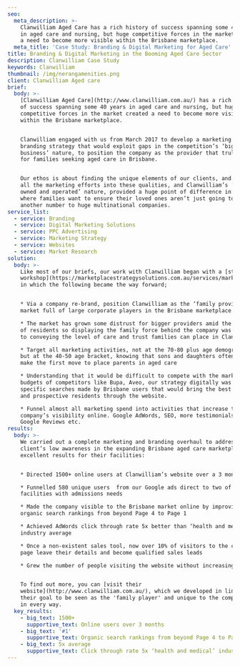 ```yaml
---
seo:
  meta_description: >-
    Clanwilliam Aged Care has a rich history of success spanning some 40 years
    in aged care and nursing, but huge competitive forces in the market created
    a need to become more visible within the Brisbane marketplace.
  meta_title: 'Case Study: Branding & Digital Marketing for Aged Care'
title: Branding & Digital Marketing in the Booming Aged Care Sector
description: Clanwilliam Case Study
keywords: Clanwilliam
thumbnail: /img/nerangamenities.png
client: Clanwilliam Aged care
brief:
  body: >-
    [Clanwilliam Aged Care](http://www.clanwilliam.com.au/) has a rich history
    of success spanning some 40 years in aged care and nursing, but huge
    competitive forces in the market created a need to become more visible
    within the Brisbane marketplace.


    Clanwilliam engaged with us from March 2017 to develop a marketing and
    branding strategy that would exploit gaps in the competition’s ‘big
    business’ nature, to position the company as the provider that truly ‘cares’
    for families seeking aged care in Brisbane.


    Our ethos is about finding the unique elements of our clients, and pouring
    all the marketing efforts into these qualities, and Clanwilliam’s ‘family
    owned and operated’ nature, provided a huge point of difference in a market
    where families want to ensure their loved ones aren’t just going to be
    another number to huge multinational companies.
service_list:
  - service: Branding
  - service: Digital Marketing Solutions
  - service: PPC Advertising
  - service: Marketing Strategy
  - service: Websites
  - service: Market Research
solution:
  body: >-
    Like most of our briefs, our work with Clanwilliam began with a [strategy
    workshop](https://marketplacestrategysolutions.com.au/services/marketing-strategy/)
    in which the following became the way forward;


    * Via a company re-brand, position Clanwilliam as the ‘family provider’ in a
    market full of large corporate players in the Brisbane marketplace

    * The market has grown some distrust for bigger providers amid the treatment
    of residents so displaying the family force behind the company was crucial
    to conveying the level of care and trust families can place in Clanwilliam

    * Target all marketing activities, not at the 70-80 plus age demographic,
    but at the 40-50 age bracket, knowing that sons and daughters often have to
    make the first move to place parents in aged care

    * Understanding that it would be difficult to compete with the marketing
    budgets of competitors like Bupa, Aveo, our strategy digitally was to target
    specific searches made by Brisbane users that would bring the best results
    and prospective residents through the website.

    * Funnel almost all marketing spend into activities that increase the
    company’s visibility online. Google AdWords, SEO, more testimonials on
    Google Reviews etc.
results:
  body: >-
    We carried out a complete marketing and branding overhaul to address the
    client’s low awareness in the expanding Brisbane aged care marketplace, with
    excellent results for their facilities:


    * Directed 1500+ online users at Clanwilliam’s website over a 3 month period

    * Funnelled 580 unique users  from our Google ads direct to two of their
    facilities with admissions needs

    * Made the company visible to the Brisbane market online by improving
    organic search rankings from beyond Page 4 to Page 1 

    * Achieved AdWords click through rate 5x better than ‘health and medical’
    industry average

    * Once a non-existent sales tool, now over 10% of visitors to the contact
    page leave their details and become qualified sales leads

    * Grew the number of people visiting the website without increasing $$$


    To find out more, you can [visit their
    website](http://www.clanwilliam.com.au/), which we developed in line with
    their goal to be seen as the 'family player' and unique to the competition
    in every way.
  key_results:
    - big_text: 1500+
      supportive_text: Online users over 3 months
    - big_text: '#1'
      supportive_text: Organic search rankings from beyond Page 4 to Page 1
    - big_text: 5x average
      supportive_text: Click through rate 5x ‘health and medical’ industry average
---
```


